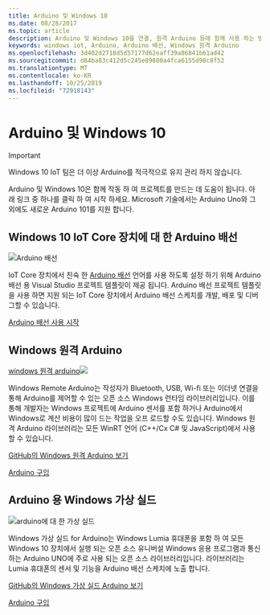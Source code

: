 ```yaml
---
title: Arduino 및 Windows 10
ms.date: 08/28/2017
ms.topic: article
description: Arduino 및 Windows 10을 연결, 원격 Arduino 등에 함께 사용 하는 방법에 대해 알아봅니다.
keywords: windows iot, Arduino, Arduino 배선, Windows 원격 Arduino
ms.openlocfilehash: 3d402d2718d5d57177d62eaff39a86841b61ad42
ms.sourcegitcommit: d84ba83c412d5c245e89880a4fca6155d98c8f52
ms.translationtype: MT
ms.contentlocale: ko-KR
ms.lasthandoff: 10/25/2019
ms.locfileid: "72918143"
---
```

# <a name="arduino-and-windows-10"></a>Arduino 및 Windows 10

> [!IMPORTANT]
> Windows 10 IoT 팀은 더 이상 Arduino를 적극적으로 유지 관리 하지 않습니다.

Arduino 및 Windows 10은 함께 작동 하 여 프로젝트를 만드는 데 도움이 됩니다. 아래 링크 중 하나를 클릭 하 여 시작 하세요. Microsoft 기술에서는 Arduino Uno와 그 외에도 새로운 Arduino 101를 지원 합니다.

## <a name="arduino-wiring-for-windows-10-iot-core-devices"></a>Windows 10 IoT Core 장치에 대 한 Arduino 배선

![Arduino 배선](../media/ArduinoAndWindows10/Lighning_0.png)

IoT Core 장치에서 친숙 한 [Arduino 배선](https://www.arduino.cc/en/Reference/HomePage) 언어를 사용 하도록 설정 하기 위해 Arduino 배선 용 Visual Studio 프로젝트 템플릿이 제공 됩니다. Arduino 배선 프로젝트 템플릿을 사용 하면 지원 되는 IoT Core 장치에서 Arduino 배선 스케치를 개발, 배포 및 디버그할 수 있습니다.
    
[Arduino 배선 사용 시작](ArduinoWiring.md)   

## <a name="windows-remote-arduino"></a>Windows 원격 Arduino

[windows 원격 arduino![](../media/ArduinoAndWindows10/WindowsPhone_0.png)](https://github.com/ms-iot/remote-wiring)

Windows Remote Arduino는 작성자가 Bluetooth, USB, Wi-fi 또는 이더넷 연결을 통해 Arduino를 제어할 수 있는 오픈 소스 Windows 런타임 라이브러리입니다. 이를 통해 개발자는 Windows 프로젝트에 Arduino 센서를 포함 하거나 Arduino에서 Windows로 계산 비용이 많이 드는 작업을 오프 로드할 수도 있습니다. Windows 원격 Arduino 라이브러리는 모든 WinRT 언어 (C++/Cx C# 및 JavaScript)에서 사용할 수 있습니다.

[GitHub의 Windows 원격 Arduino 보기](https://github.com/ms-iot/remote-wiring)

[Arduino 구입](http://store-usa.arduino.cc/)
</div>
</div>

## <a name="windows-virtual-shields-for-arduino"></a>Arduino 용 Windows 가상 실드

![arduino에 대 한 가상 실드](../media/ArduinoAndWindows10/Arduino_1.png)

Windows 가상 실드 for Arduino는 Windows Lumia 휴대폰을 포함 하 여 모든 Windows 10 장치에서 실행 되는 오픈 소스 유니버설 Windows 응용 프로그램과 통신 하는 Arduino UNO에 주로 사용 되는 오픈 소스 라이브러리입니다. 라이브러리는 Lumia 휴대폰의 센서 및 기능을 Arduino 배선 스케치에 노출 합니다.

[GitHub의 Windows 가상 실드 Arduino 보기](https://github.com/ms-iot/virtual-shields-arduino)

[Arduino 구입](http://store-usa.arduino.cc/)
</div>
</div>
